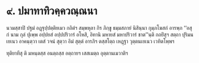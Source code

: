 <h1>๙. ปมาทาทิวคฺควณฺณนา</h1>
<p> นวมสฺสาปิ   ปฐมํ อฎฺฐุปฺปตฺติยเมว กถิตํฯ สมฺพหุลา กิร ภิกฺขู ธมฺมสภายํ นิสินฺนา กุมฺภโฆสกํ อารพฺภ ‘‘อสุกํ นาม กุลํ ปุเพฺพ อปฺปยสํ อปฺปปริวารํ อโหสิ, อิทานิ มหายสํ มหาปริวารํ ชาต’’นฺติ กถยิํสุฯ สตฺถา ปุริมนเยเนว อาคนฺตฺวา เตสํ วจนํ สุตฺวา อิมํ สุตฺตํ อารภิฯ ตสฺสโตฺถ เหฎฺฐา วุตฺตนเยเนว เวทิตโพฺพฯ</p>


<p> ทุติยาทีสุ ติ มหนฺตสฺส อนตฺถสฺส อตฺถายฯ เสสเมตฺถ อุตฺตานเมวาติฯ</p>

</p>





